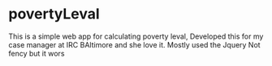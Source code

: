 # povertyLeval

This is a simple web app for calculating poverty leval, 
Developed this for my case manager at IRC BAltimore and she love it.
Mostly used the Jquery
Not fency but it wors

